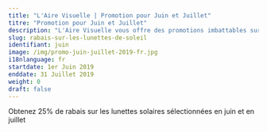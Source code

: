 ```yaml
---
title: "L'Aire Visuelle | Promotion pour Juin et Juillet"
titre: "Promotion pour Juin et Juillet"
description: "L'Aire Visuelle vous offre des promotions imbattables sur tous produits de la vue."
slug: rabais-sur-les-lunettes-de-soleil
identifiant: juin
image: /img/promo-juin-juillet-2019-fr.jpg
i18nlanguage: fr
startdate: 1er Juin 2019
enddate: 31 Juillet 2019
weight: 0
draft: false
---
```


Obtenez 25% de rabais sur les lunettes solaires sélectionnées en juin et en juillet
